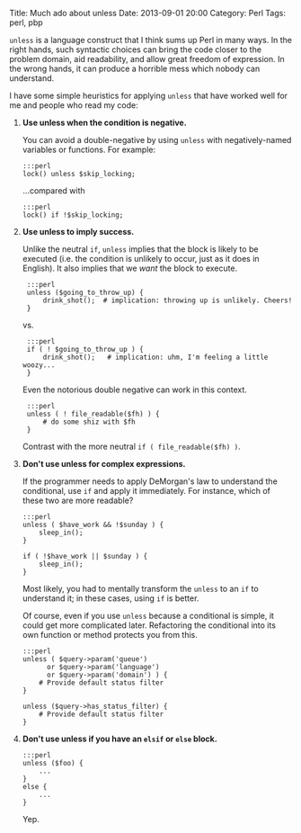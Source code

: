 Title: Much ado about unless
Date: 2013-09-01 20:00
Category: Perl
Tags: perl, pbp

`unless` is a language construct that I think sums up Perl in many ways. In the right
hands, such syntactic choices can bring the code closer to the problem domain, aid
readability, and allow great freedom of expression. In the wrong hands, it can produce
a horrible mess which nobody can understand.

I have some simple heuristics for applying `unless` that have worked well for me and people
who read my code:

1.  **Use unless when the condition is negative.**

    You can avoid a double-negative by using `unless` with negatively-named variables or
    functions. For example:

        :::perl
        lock() unless $skip_locking;

    ...compared with

        :::perl
        lock() if !$skip_locking;


2. **Use unless to imply success.**

    Unlike the neutral `if`, `unless` implies that the block is likely to be executed
    (i.e. the condition is unlikely to occur, just as it does in English).
    It also implies that we _want_ the block to execute.

        :::perl
        unless ($going_to_throw_up) {
            drink_shot();  # implication: throwing up is unlikely. Cheers!
        }

    vs.

        :::perl
        if ( ! $going_to_throw_up ) {
            drink_shot();   # implication: uhm, I'm feeling a little woozy...
        }

    Even the notorious double negative can work in this context.

        :::perl
        unless ( ! file_readable($fh) ) {
            # do some shiz with $fh
        }

    Contrast with the more neutral <span style="white-space: nowrap">`if ( file_readable($fh) )`</span>.

3.  **Don't use unless for complex expressions.**

    If the programmer needs to apply DeMorgan's law to understand the conditional,
    use `if` and apply it immediately. For instance, which of these two are more
    readable?

        :::perl
        unless ( $have_work && !$sunday ) {
            sleep_in();
        }

        if ( !$have_work || $sunday ) {
            sleep_in();
        }

    Most likely, you had to mentally transform the `unless` to an `if` to understand
    it; in these cases, using `if` is better.

    Of course, even if you use `unless` because a conditional is simple, it could get
    more complicated later. Refactoring the conditional into its own function or method
    protects you from this.

        :::perl
        unless ( $query->param('queue')
              or $query->param('language')
              or $query->param('domain') ) {
            # Provide default status filter
        }

        unless ($query->has_status_filter) {
            # Provide default status filter
        }

4.  **Don't use unless if you have an `elsif` or `else` block.**

        :::perl
        unless ($foo) {
            ...
        }
        else {
            ...
        }

    Yep.
